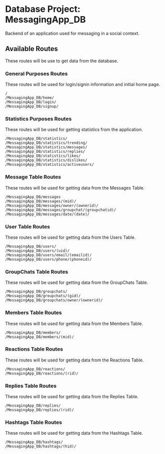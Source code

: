 # Database Project: MessagingApp_DB

Backend of an application used for messaging in a social context.

## Available Routes
These routes will be use to get data from the database.

### General Purposes Routes
These routes will be used for login/signin information and initial home page.
```
/
/MessagingApp_DB/home/
/MessagingApp_DB/login/
/MessagingApp_DB/signup/
```

### Statistics Purposes Routes
These routes will be used for getting statistics from the application.
```
/MessagingApp_DB/statistics/
/MessagingApp_DB/statistics/trending/
/MessagingApp_DB/statistics/messages/
/MessagingApp_DB/statistics/replies/
/MessagingApp_DB/statistics/likes/
/MessagingApp_DB/statistics/dislikes/
/MessagingApp_DB/statistics/activeusers/
```

### Message Table Routes
These routes will be used for getting data from the Messages Table.
```
/MessagingApp_DB/messages
/MessagingApp_DB/messages/(mid)/
/MessagingApp_DB/messages/owner/(ownerid)/
/MessagingApp_DB/messages/groupchat/(groupchatid)/
/MessagingApp_DB/messages/date/(date)/
```

### User Table Routes
These routes will be used for getting data from the Users Table.
```
/MessagingApp_DB/users/
/MessagingApp_DB/users/(uid)/
/MessagingApp_DB/users/email/(emailid)/
/MessagingApp_DB/users/phone/(phoneid)/
```

### GroupChats Table Routes
These routes will be used for getting data from the GroupChats Table.
```
/MessagingApp_DB/groupchats/
/MessagingApp_DB/groupchats/(gid)/
/MessagingApp_DB/groupchats/owner/(ownerid)/
```

### Members Table Routes
These routes will be used for getting data from the Members Table.
```
/MessagingApp_DB/members/
/MessagingApp_DB/members/(mid)/
```

### Reactions Table Routes
These routes will be used for getting data from the Reactions Table.
```
/MessagingApp_DB/reactions/
/MessagingApp_DB/reactions/(rid)/
```

### Replies Table Routes
These routes will be used for getting data from the Replies Table.
```
/MessagingApp_DB/replies/
/MessagingApp_DB/replies/(rid)/
```

### Hashtags Table Routes
These routes will be used for getting data from the Hashtags Table.
```
/MessagingApp_DB/hashtags/
/MessagingApp_DB/hashtags/(hid)/
```


